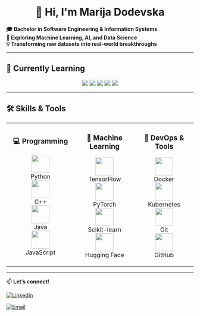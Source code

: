 <!-- Profile Header -->
<h1 align="center">👋 Hi, I'm Marija Dodevska</h1>

<p><strong>
🎓 Bachelor in Software Engineering & Information Systems<br>
🤖 Exploring Machine Learning, AI, and Data Science <br>
💡 Transforming raw datasets into real-world breakthroughs 
</strong></p>

---

## 🌱 Currently Learning  

<p align="center">
  <img src="https://img.shields.io/badge/Deep%20Learning-FF6F00?style=for-the-badge&logo=tensorflow&logoColor=white" />
  <img src="https://img.shields.io/badge/MLOps-FF4B4B?style=for-the-badge&logo=mlflow&logoColor=white" />
  <img src="https://img.shields.io/badge/NLP-8E44AD?style=for-the-badge&logo=spacy&logoColor=white" />
  <img src="https://img.shields.io/badge/Model%20Deployment-2496ED?style=for-the-badge&logo=docker&logoColor=white" />
  <img src="https://img.shields.io/badge/Feature%20Engineering-FFD43B?style=for-the-badge&logo=python&logoColor=black" />
</p>

---

## 🛠 Skills & Tools  

<table>
<tr>
<td align="center" width="260">
  
### 💻 Programming  
<img src="https://skillicons.dev/icons?i=python" width="48" /><br>Python  
<img src="https://skillicons.dev/icons?i=cpp" width="48" /><br>C++  
<img src="https://skillicons.dev/icons?i=java" width="48" /><br>Java  
<img src="https://skillicons.dev/icons?i=js" width="48" /><br>JavaScript  

</td>
<td align="center" width="260">
  
### 🤖 Machine Learning  
<img src="https://skillicons.dev/icons?i=tensorflow" width="48" /><br>TensorFlow  
<img src="https://skillicons.dev/icons?i=pytorch" width="48" /><br>PyTorch  
<img src="https://upload.wikimedia.org/wikipedia/commons/0/05/Scikit_learn_logo_small.svg" width="48"><br>Scikit-learn  
<img src="https://huggingface.co/front/assets/huggingface_logo.svg" width="48"><br>Hugging Face  

</td>
<td align="center" width="260">

### 🚀 DevOps & Tools  
<img src="https://skillicons.dev/icons?i=docker" width="48"><br>Docker  
<img src="https://skillicons.dev/icons?i=kubernetes" width="48"><br>Kubernetes  
<img src="https://skillicons.dev/icons?i=git" width="48"><br>Git  
<img src="https://skillicons.dev/icons?i=github" width="48"><br>GitHub  

</td>
</tr>
</table>

---

📫 **Let’s connect!**  

[![LinkedIn](https://skillicons.dev/icons?i=linkedin)](https://www.linkedin.com/in/marija-dodevska-31ba8b24b/)  

[![Email](https://img.shields.io/badge/Email-marijadodevska01@gmail.com-D14836?style=for-the-badge&logo=gmail&logoColor=white)](mailto:marijadodevska01@gmail.com)  

